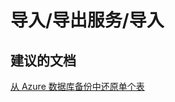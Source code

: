 <properties
    pageTitle="导入/导出服务/导入"
    description="导入/导出服务/导入"
    service="microsoft.sql"
    resource="servers"
    authors="aashu"
    displayOrder=""
    selfHelpType="generic"
    supportTopicIds="31980422"
    resourceTags=""
    productPesIds="13491"
    cloudEnvironments="public"
/>


# 导入/导出服务/导入

## **建议的文档**
[从 Azure 数据库备份中还原单个表](https://azure.microsoft.com/documentation/articles/sql-database-cloud-migrate-restore-single-table-azure-backup/)



<!--HONumber=Aug16_HO1-->


